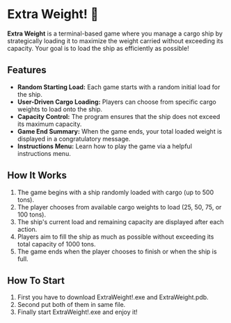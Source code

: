 # Extra Weight! 🚢  

**Extra Weight** is a terminal-based game where you manage a cargo ship by strategically loading it to maximize the weight carried without exceeding its capacity. Your goal is to load the ship as efficiently as possible!  

## Features  
- **Random Starting Load:** Each game starts with a random initial load for the ship.  
- **User-Driven Cargo Loading:** Players can choose from specific cargo weights to load onto the ship.  
- **Capacity Control:** The program ensures that the ship does not exceed its maximum capacity.  
- **Game End Summary:** When the game ends, your total loaded weight is displayed in a congratulatory message.  
- **Instructions Menu:** Learn how to play the game via a helpful instructions menu.  

## How It Works  
1. The game begins with a ship randomly loaded with cargo (up to 500 tons).  
2. The player chooses from available cargo weights to load (25, 50, 75, or 100 tons).  
3. The ship's current load and remaining capacity are displayed after each action.  
4. Players aim to fill the ship as much as possible without exceeding its total capacity of 1000 tons.  
5. The game ends when the player chooses to finish or when the ship is full.

## How To Start
1. First you have to download ExtraWeight!.exe and ExtraWeight.pdb.
2. Second put both of them in same file.
3. Finally start ExtraWeight!.exe and enjoy it! 


